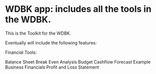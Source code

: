 # WDBK app: includes all the tools in the WDBK.

This is the Toolkit for the WDBK.

Eventually will include the following features:

Financial Tools:

Balance Sheet
Break Even Analysis
Budget
Cashflow Forecast
Example Business Financials
Profit and Loss Statement

